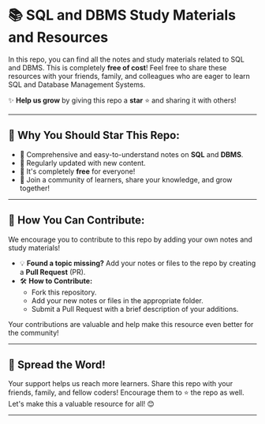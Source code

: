 

# 📚 SQL and DBMS Study Materials and Resources  
In this repo, you can find all the notes and study materials related to SQL and DBMS. This is completely **free of cost**! Feel free to share these resources with your friends, family, and colleagues who are eager to learn SQL and Database Management Systems.

✨ **Help us grow** by giving this repo a **star** ⭐ and sharing it with others!

---

## 🚀 Why You Should Star This Repo:
- 📖 Comprehensive and easy-to-understand notes on **SQL** and **DBMS**.
- 📝 Regularly updated with new content.
- 🌟 It's completely **free** for everyone!
- 👫 Join a community of learners, share your knowledge, and grow together!

---

## 👥 How You Can Contribute:
We encourage you to contribute to this repo by adding your own notes and study materials!

- 💡 **Found a topic missing?** Add your notes or files to the repo by creating a **Pull Request** (PR).
- 🛠️ **How to Contribute:** 
  - Fork this repository.
  - Add your new notes or files in the appropriate folder.
  - Submit a Pull Request with a brief description of your additions.
  
Your contributions are valuable and help make this resource even better for the community!

---

## 📢 Spread the Word!  
Your support helps us reach more learners. Share this repo with your friends, family, and fellow coders! Encourage them to ⭐ the repo as well. Let's make this a valuable resource for all! 😊

---



